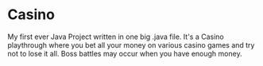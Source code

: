 # Casino
My first ever Java Project written in one big .java file. It's a Casino playthrough where you bet all your money on various casino games and try not to lose it all. Boss battles may occur when you have enough money.
